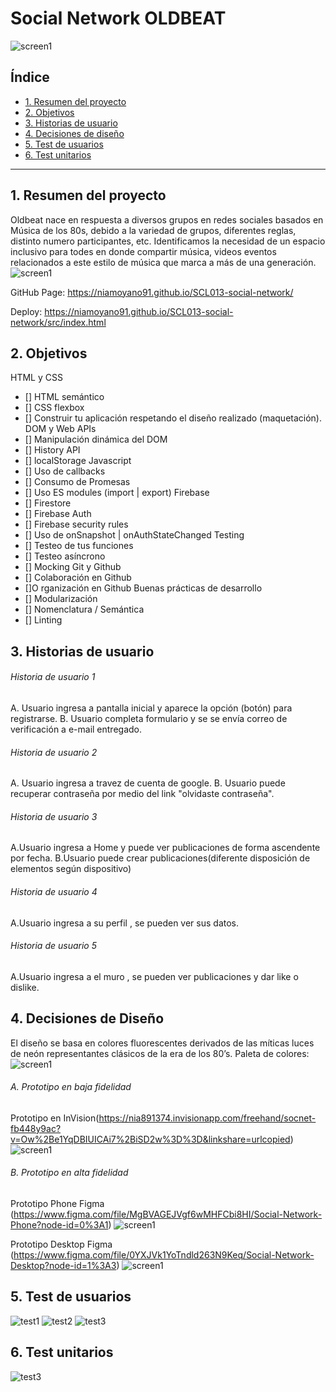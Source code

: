 # Social Network OLDBEAT
![screen1](src/img/oldbeat.png)


## Índice

* [1. Resumen del proyecto](#1-Resumen-del-proyecto)
* [2. Objetivos](#2-Objetivos)
* [3. Historias de usuario](#3-Historias-de-usuario)
* [4. Decisiones de diseño](#4-Decisiones-de-Diseño)
* [5. Test de usuarios](#5-Test-de-usuarios)
* [6. Test unitarios](#6-Test-unitarios)


***

## 1. Resumen del proyecto
Oldbeat nace en respuesta a diversos grupos en redes sociales basados en Música de los 80s, debido a la variedad de grupos,  diferentes reglas, distinto numero participantes, etc. Identificamos la necesidad de un espacio inclusivo para todes en donde compartir música, videos eventos relacionados a este estilo de música que marca a más de una generación. 
![screen1](src/img/responsive.png)

GitHub Page: https://niamoyano91.github.io/SCL013-social-network/

Deploy: https://niamoyano91.github.io/SCL013-social-network/src/index.html

## 2. Objetivos
HTML y CSS
 * [] HTML semántico
 * [] CSS flexbox
 * [] Construir tu aplicación respetando el diseño realizado (maquetación).
DOM y Web APIs
 * [] Manipulación dinámica del DOM
 * [] History API
 * [] localStorage
Javascript
 * [] Uso de callbacks
 * [] Consumo de Promesas
 * [] Uso ES modules (import | export)
Firebase
 * [] Firestore
 * [] Firebase Auth
 * [] Firebase security rules
 * [] Uso de onSnapshot | onAuthStateChanged
Testing
 * [] Testeo de tus funciones
 * [] Testeo asíncrono
 * [] Mocking
Git y Github
 * [] Colaboración en Github
 * []O rganización en Github
Buenas prácticas de desarrollo
 * [] Modularización
 * [] Nomenclatura / Semántica
 * [] Linting
## 3. Historias de usuario
######  Historia de usuario 1
A. Usuario ingresa a pantalla inicial y aparece la opción (botón) para registrarse.
B. Usuario completa formulario y se se envía correo de verificación a e-mail entregado.
######  Historia de usuario 2
A. Usuario ingresa a travez de cuenta de google.
B. Usuario puede recuperar contraseña por medio del link "olvidaste contraseña".
######  Historia de usuario 3
A.Usuario ingresa a Home y puede ver publicaciones de forma ascendente por fecha.
B.Usuario puede crear publicaciones(diferente disposición de elementos según dispositivo)
######  Historia de usuario 4
A.Usuario ingresa a su perfil , se pueden ver sus datos.
######  Historia de usuario 5
A.Usuario ingresa a el muro , se pueden ver publicaciones y dar like o dislike.

## 4. Decisiones de Diseño
El diseño se basa en colores fluorescentes derivados de las míticas luces de neón representantes clásicos de la era de los 80’s.
Paleta de colores:
![screen1](src/img/colors.png)

###### A. Prototipo en baja fidelidad
Prototipo en InVision(https://nia891374.invisionapp.com/freehand/socnet-fb448y9ac?v=Ow%2Be1YqDBIUICAi7%2BiSD2w%3D%3D&linkshare=urlcopied)
![screen1](src/img/prototipodebaja.png)
###### B. Prototipo en alta fidelidad

Prototipo Phone Figma (https://www.figma.com/file/MgBVAGEJVgf6wMHFCbi8HI/Social-Network-Phone?node-id=0%3A1)
![screen1](src/img/prototipophone.png)

Prototipo Desktop Figma (https://www.figma.com/file/0YXJVk1YoTndld263N9Keq/Social-Network-Desktop?node-id=1%3A3)
![screen1](src/img/prototipodesktop.png)

## 5. Test de usuarios
![test1](src/img/testmaze01.png)
![test2](src/img/testmaze02.png)
![test3](src/img/testmaze03.png)
## 6. Test unitarios
![test3](src/img/test.png)
